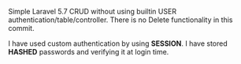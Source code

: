 Simple Laravel 5.7 CRUD without using builtin USER authentication/table/controller.
There is no Delete functionality in this commit.

I have used custom authentication by using <strong>SESSION</strong>.
I have stored <strong>HASHED</strong> passwords and verifying it at login time.
